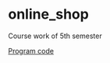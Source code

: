 # online_shop
Course work of 5th semester

[Program code](https://github.com/SachkoAlex/online_shop/tree/master/src/main/java/com/bsuir/trtpo/backend)
